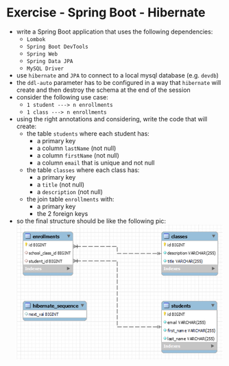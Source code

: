 # Exercise - Spring Boot - Hibernate
* write a Spring Boot application that uses the following dependencies:
  * `Lombok`
  * `Spring Boot DevTools`
  * `Spring Web`
  * `Spring Data JPA` 
  * `MySQL Driver`
* use `hibernate` and `JPA` to connect to a local mysql database (e.g. `devdb`)
* the `ddl-auto` parameter has to be configured in a way that `hibernate` will create and then destroy the schema at the end of the session
* consider the following use case:
  * `1 student ---> n enrollments`
  * `1 class ---> n enrollments`
* using the right annotations and considering, write the code that will create:
  * the table `students` where each student has:
    * a primary key
    * a column `lastName` (not null)
    * a column `firstName` (not null)
    * a column `email` that is unique and not null
  * the table `classes` where each class has:
    * a primary key
    * a `title` (not null)
    * a `description` (not null)
  * the join table `enrollments` with:
    * a primary key
    * the 2 foreign keys
* so the final structure should be like the following pic:
  ![](er-diagram.PNG)